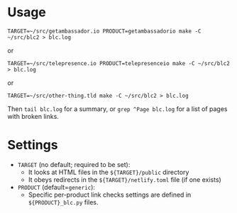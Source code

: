 # Usage

```shell
TARGET=~/src/getambassador.io PRODUCT=getambassadorio make -C ~/src/blc2 > blc.log
```

or

```shell
TARGET=~/src/telepresence.io PRODUCT=telepresenceio make -C ~/src/blc2 > blc.log
```

or

```shell
TARGET=~/src/other-thing.tld make -C ~/src/blc2 > blc.log
```

Then `tail blc.log` for a summary, or `grep ^Page blc.log` for a list
of pages with broken links.

# Settings

 - `TARGET` (no default; required to be set):
   + It looks at HTML files in the `${TARGET}/public` directory
   + It obeys redirects in the `${TARGET}/netlify.toml` file (if one
     exists)
 - `PRODUCT` (default=`generic`):
   + Specific per-product link checks settings are defined in
     `${PRODUCT}_blc.py` files.
